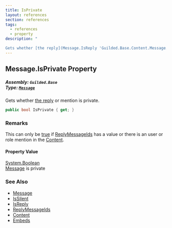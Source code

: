 ```yaml
---
title: IsPrivate
layout: references
section: references
tags:
  - references
  - property
description: "

Gets whether [the reply](Message.IsReply 'Guilded.Base.Content.Message.IsReply') or mention is private."
---
```


## Message.IsPrivate Property
##### **Assembly:** `Guilded.Base`<br/>**Type:** [`Message`](Message 'Guilded.Base.Content.Message')

Gets whether [the reply](Message.IsReply 'Guilded.Base.Content.Message.IsReply') or mention is private.

```csharp
public bool IsPrivate { get; }
```

### Remarks
  
This can only be [true](https://docs.microsoft.com/en-us/dotnet/csharp/language-reference/builtin-types/bool 'https://docs.microsoft.com/en-us/dotnet/csharp/language-reference/builtin-types/bool') if [ReplyMessageIds](Message.ReplyMessageIds 'Guilded.Base.Content.Message.ReplyMessageIds') has a value or there is an user or role mention in the [Content](Message.Content 'Guilded.Base.Content.Message.Content').

#### Property Value
[System.Boolean](https://docs.microsoft.com/en-us/dotnet/api/System.Boolean 'System.Boolean')  
[Message](Message 'Guilded.Base.Content.Message') is private

### See Also
- [Message](Message 'Guilded.Base.Content.Message')
- [IsSilent](Message.IsSilent 'Guilded.Base.Content.Message.IsSilent')
- [IsReply](Message.IsReply 'Guilded.Base.Content.Message.IsReply')
- [ReplyMessageIds](Message.ReplyMessageIds 'Guilded.Base.Content.Message.ReplyMessageIds')
- [Content](Message.Content 'Guilded.Base.Content.Message.Content')
- [Embeds](Message.Embeds 'Guilded.Base.Content.Message.Embeds')
